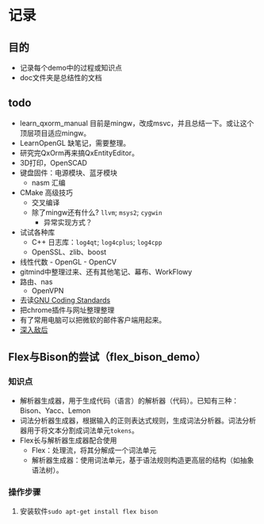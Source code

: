 # 记录
## 目的
*   记录每个demo中的过程或知识点
*   doc文件夹是总结性的文档
## todo
* learn_qxorm_manual 目前是mingw，改成msvc，并且总结一下。或让这个顶层项目适应mingw。
* LearnOpenGL 缺笔记，需要整理。
* 研究完QxOrm再来搞QxEntityEditor。
* 3D打印，OpenSCAD
* 键盘固件：电源模块、蓝牙模块
  * nasm 汇编
* CMake 高级技巧
  * 交叉编译
  * 除了mingw还有什么? `llvm`; `msys2`; `cygwin`
    * 异常实现方式？
* 试试各种库
  * C++ 日志库：`log4qt`; `log4cplus`; `log4cpp`
  * OpenSSL、zlib、boost
* 线性代数 - OpenGL - OpenCV
* gitmind中整理过来、还有其他笔记、幕布、WorkFlowy
* 路由、nas
  * OpenVPN
* 去读[GNU Coding Standards](https://www.gnu.org/prep/standards/)
* 把chrome插件与网址整理整理
* 有了常用电脑可以把微软的邮件客户端用起来。
* [深入敌后](https://www.zhihu.com/question/354025402/answer/893390494)


## Flex与Bison的尝试（flex_bison_demo）
### 知识点
*   解析器生成器，用于生成代码（语言）的解析器（代码）。已知有三种：Bison、Yacc、Lemon
*   词法分析器生成器，根据输入的正则表达式规则，生成词法分析器。词法分析器用于将文本分割成词法单元`tokens`。
*   Flex长与解析器生成器配合使用
    *   Flex：处理流，将其分解成一个词法单元
    *   解析器生成器：使用词法单元，基于语法规则构造更高层的结构（如抽象语法树）。
### 操作步骤
1.  安装软件`sudo apt-get install flex bison`